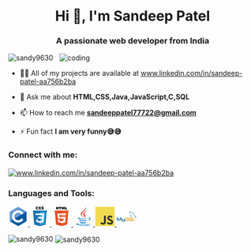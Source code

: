 
<h1 align="center">Hi 👋, I'm Sandeep Patel</h1>
<h3 align="center">A passionate web developer from India</h3>

<img align="right" alt="coding"  width="400" src="https://user-images.githubusercontent.com/74038190/219923823-bf1ce878-c6b8-4faa-be07-93e6b1006521.gif">


<p align="left"> 
<img src="https://komarev.com/ghpvc/?username=sandy9630&label=Profile%20views&color=0e75b6&style=flat" alt="sandy9630" /> </p>

- 👨‍💻 All of my projects are available at www.linkedin.com/in/sandeep-patel-aa756b2ba

- 💬 Ask me about **HTML,CSS,Java,JavaScript,C,SQL**

- 📫 How to reach me **sandeeppatel77722@gmail.com**

- ⚡ Fun fact **I am very funny😅😅**

<h3 align="left">Connect with me:</h3>
<p align="left">
<a href="www.linkedin.com/in/sandeep-patel-aa756b2ba" target="blank"><img align="center" src="https://raw.githubusercontent.com/rahuldkjain/github-profile-readme-generator/master/src/images/icons/Social/linked-in-alt.svg" alt="www.linkedin.com/in/sandeep-patel-aa756b2ba"  height="30" width="40" /></a>
</p>

<h3 align="left">Languages and Tools:</h3>
<p align="left"> <a href="https://www.cprogramming.com/" target="_blank" rel="noreferrer"> <img src="https://raw.githubusercontent.com/devicons/devicon/master/icons/c/c-original.svg" alt="c" width="40" height="40"/> </a> <a href="https://www.w3schools.com/css/" target="_blank" rel="noreferrer"> <img src="https://raw.githubusercontent.com/devicons/devicon/master/icons/css3/css3-original-wordmark.svg" alt="css3" width="40" height="40"/> </a> <a href="https://www.w3.org/html/" target="_blank" rel="noreferrer"> <img src="https://raw.githubusercontent.com/devicons/devicon/master/icons/html5/html5-original-wordmark.svg" alt="html5" width="40" height="40"/> </a> <a href="https://www.java.com" target="_blank" rel="noreferrer"> <img src="https://raw.githubusercontent.com/devicons/devicon/master/icons/java/java-original.svg" alt="java" width="40" height="40"/> </a> <a href="https://developer.mozilla.org/en-US/docs/Web/JavaScript" target="_blank" rel="noreferrer"> <img src="https://raw.githubusercontent.com/devicons/devicon/master/icons/javascript/javascript-original.svg" alt="javascript" width="40" height="40"/> </a> <a href="https://www.mysql.com/" target="_blank" rel="noreferrer"> <img src="https://raw.githubusercontent.com/devicons/devicon/master/icons/mysql/mysql-original-wordmark.svg" alt="mysql" width="40" height="40"/> </a> </p>

<p><img align="left" src="https://github-readme-stats.vercel.app/api/top-langs?username=sandy9630&show_icons=true&locale=en&layout=compact" alt="sandy9630" /></p>

<p>&nbsp;<img align="center" src="https://github-readme-stats.vercel.app/api?username=sandy9630&show_icons=true&locale=en" alt="sandy9630" /></p>


